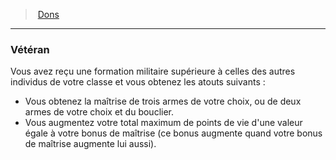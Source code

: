 ﻿---
!Generic
Id: feats_hd.md#vétéran
ParentLink: feats_hd.md#dons
Name: Vétéran
ParentName: Dons
NameLevel: 3
---
> [Dons](hd_feats.md)

---

### Vétéran

Vous avez reçu une formation militaire supérieure à celles des autres individus de votre classe et vous obtenez les atouts suivants :

* Vous obtenez la maîtrise de trois armes de votre choix, ou de deux armes de votre choix et du bouclier.
* Vous augmentez votre total maximum de points de vie d'une valeur égale à votre bonus de maîtrise (ce bonus augmente quand votre bonus de maîtrise augmente lui aussi).

